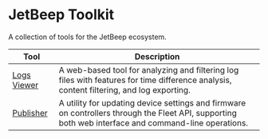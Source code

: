 # JetBeep Toolkit

A collection of tools for the JetBeep ecosystem.

| Tool | Description |
|------|-------------|
| [Logs Viewer](./logs-viewver/) | A web-based tool for analyzing and filtering log files with features for time difference analysis, content filtering, and log exporting. |
| [Publisher](./publisher/) | A utility for updating device settings and firmware on controllers through the Fleet API, supporting both web interface and command-line operations. |